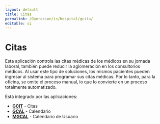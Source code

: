 ```yaml
---
layout: default
title: Citas
permalink: /Operacion/is/hospital/gcita/
editable: si
---
```


# Citas

Esta aplicación controla las citas médicas de los médicos en su jornada laboral, también puede reducir la aglomeración en los consultorios médicos. Al usar este tipo de soluciones, los mismos pacientes pueden ingresar al sistema para programar sus citas médicas. Por lo tanto, para la oficina, se omite el proceso manual, lo que lo convierte en un proceso totalmente automatizado.


Está integrado por las aplicaciones:

* [**GCIT**](http://docs.oasiscom.com/Operacion/is/hospital/gcita/gcit) - Citas 
* [**GCAL**](http://docs.oasiscom.com/Operacion/is/hospital/gcita/gcal) - Calendario 
* [**MGCAL**](http://docs.oasiscom.com/Operacion/is/hospital/gcita/mgcal) - Calendario de Usuario 
